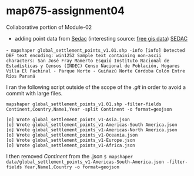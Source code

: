 # map675-assignment04

Collaborative portion of Module-02

- adding point data from [Sedac](http://sedac.ciesin.columbia.edu/data/set/grump-v1-settlement-points-rev01/data-download) (interesting source: [free gis data](https://gisgeography.com/best-free-gis-data-sources-raster-vector/)) [SEDAC](http://sedac.ciesin.columbia.edu/downloads/data/grump-v1/grump-v1-settlement-points-rev01/grump-v1-settlement-points-rev01-shp.zipgrump-v1-settlement-points-rev01-shp.zip)

-``` mapshaper global_settlement_points_v1.01.shp -info
[info] Detected DBF text encoding: win1252
Sample text containing non-ascii characters:
  San José
  Fray Mamerto Esquiú
  Instituto Nacional de Estadísticas y Censos (INDEC)
  Censo Nacional de Población, Hogares
  Villa El Fachinal - Parque Norte - Guiñazú Norte
  Córdoba
  Colón
  Entre Ríos
  Paraná```

I ran the following script outside of the scope of the _.git_ in order to avoid a commit with large files.  

`mapshaper global_settlement_points_v1.01.shp -filter-fields Continent,Country,Name1,Year -split Continent -o format=geojson`

```
[o] Wrote global_settlement_points_v1-Asia.json
[o] Wrote global_settlement_points_v1-Americas-South America.json
[o] Wrote global_settlement_points_v1-Americas-North America.json
[o] Wrote global_settlement_points_v1-Oceania.json
[o] Wrote global_settlement_points_v1-Europe.json
[o] Wrote global_settlement_points_v1-Africa.json
```

I then removed _*Continent*_ from the .json `$ mapshaper data/global_settlement_points_v1-Americas-South-America.json -filter-fields Year,Name1,Country -o format=geojson`
